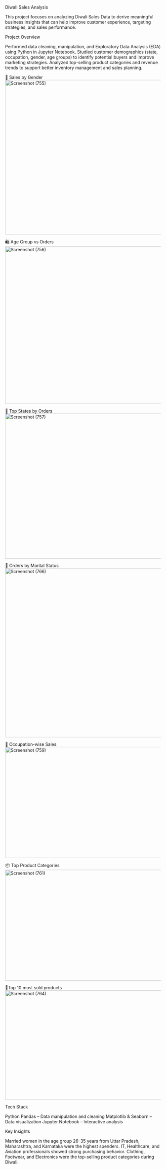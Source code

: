 Diwali Sales Analysis

This project focuses on analyzing Diwali Sales Data to derive meaningful business insights that can help improve customer experience, targeting strategies, and sales performance.



Project Overview

Performed data cleaning, manipulation, and Exploratory Data Analysis (EDA) using Python in Jupyter Notebook.
Studied customer demographics (state, occupation, gender, age groups) to identify potential buyers and improve marketing strategies.
Analyzed top-selling product categories and revenue trends to support better inventory management and sales planning.


🎯 Sales by Gender
<img width="713" height="498" alt="Screenshot (755)" src="https://github.com/user-attachments/assets/b15b5c42-9945-4b35-a340-a76673164ded" />

🛍️ Age Group vs Orders
<img width="780" height="508" alt="Screenshot (756)" src="https://github.com/user-attachments/assets/8a33911a-9acb-4edd-a239-02aa6d0d9041" />

📍 Top States by Orders
<img width="1332" height="467" alt="Screenshot (757)" src="https://github.com/user-attachments/assets/26fef8f4-41cb-4812-a2cc-fc1f7947afe9" />

👫 Orders by Marital Status
<img width="658" height="545" alt="Screenshot (766)" src="https://github.com/user-attachments/assets/f87d151c-e1ed-48fd-afab-8b165f2259dc" />

💼 Occupation-wise Sales
<img width="1288" height="358" alt="Screenshot (759)" src="https://github.com/user-attachments/assets/7ffba11f-1cde-4e8a-ba68-e56de6139af2" />

📦 Top Product Categories
<img width="1581" height="357" alt="Screenshot (761)" src="https://github.com/user-attachments/assets/3a78a4ff-b62c-4ef8-b0ec-99fad6c6658a" />

💸Top 10 most sold products
<img width="1229" height="353" alt="Screenshot (764)" src="https://github.com/user-attachments/assets/86bd8647-c68d-4080-be72-ac1fec36e61a" />






Tech Stack

Python
Pandas – Data manipulation and cleaning
Matplotlib & Seaborn – Data visualization
Jupyter Notebook – Interactive analysis


Key Insights

Married women in the age group 26–35 years from Uttar Pradesh, Maharashtra, and Karnataka were the highest spenders.
IT, Healthcare, and Aviation professionals showed strong purchasing behavior.
Clothing, Footwear, and Electronics were the top-selling product categories during Diwali.
